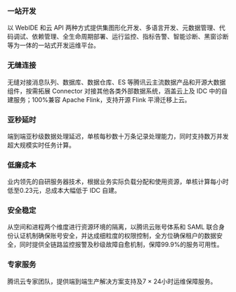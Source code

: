 ### 一站开发

以 WebIDE 和云 API 两种方式提供集图形化开发、多语言开发、元数据管理、代码调试、依赖管理、全生命周期部署、运行监控、指标告警、智能诊断、黑窗诊断等为一体的一站式开发运维平台。

### 无缝连接

无缝对接消息队列、数据库、数据仓库、ES 等腾讯云主流数据产品和开源大数据组件，按需拓展 Connector 对接其他各类外部数据系统，涵盖云上及 IDC 中的自建服务；100%兼容 Apache Flink，支持开源 Flink 平滑迁移上云。

### 亚秒延时

端到端亚秒级数据处理延迟，单核每秒数十万条记录处理能力，同时支持数万并发超大规模实时任务计算。

### 低廉成本

业内领先的自研服务器技术，根据业务实际负载分配和使用资源，单核计算每小时低至0.23元，总成本大幅低于 IDC 自建。

### 安全稳定

从空间和进程两个维度进行资源环境的隔离，以腾讯云账号体系和 SAML 联合身份认证机制确保账号安全，并达成细粒度的权限控制，全方位确保租户的数据安全，同时提供全链路监控报警及秒级故障自愈机制，保障99.9%的服务可用性。

### 专家服务

腾讯云专家团队，提供端到端生产解决方案支持及7 × 24小时运维保障服务。


